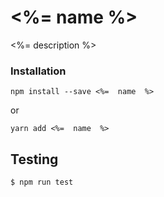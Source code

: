 # <%=  name  %>

<%=  description  %>

### Installation
```
npm install --save <%=  name  %>
```

or

```
yarn add <%=  name  %>
```

## Testing

``` bash
$ npm run test
```
